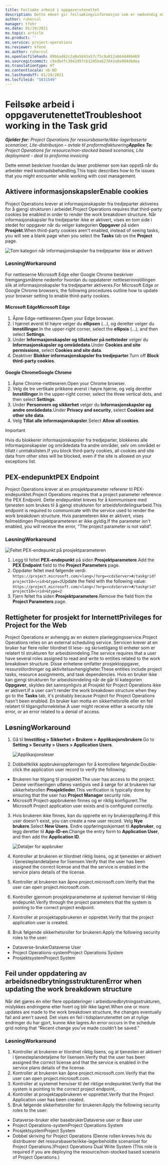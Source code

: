 ```yaml
---
title: Feilsøke arbeid i oppgaverutenettet
description: Dette emnet gir feilsøkingsinformasjon som er nødvendig når du arbeider i oppgaverutenettet.
author: ruhercul
manager: tfehr
ms.date: 01/19/2021
ms.topic: article
ms.product: ''
ms.service: project-operations
ms.reviewer: kfend
ms.author: ruhercul
ms.openlocfilehash: 89bbad62c2a0a5693a57cf5c9a812ab644486469
ms.sourcegitcommit: c9edb4fc3042d97cb1245be627841e0a984dbdea
ms.translationtype: HT
ms.contentlocale: nb-NO
ms.lasthandoff: 01/19/2021
ms.locfileid: "5031549"
---
```

# <a name="troubleshoot-working-in-the-task-grid"></a><span data-ttu-id="52a63-103">Feilsøke arbeid i oppgaverutenettet</span><span class="sxs-lookup"><span data-stu-id="52a63-103">Troubleshoot working in the Task grid</span></span> 

<span data-ttu-id="52a63-104">_**Gjelder for:** Project Operations for ressursbaserte/ikke-lagerbaserte scenarioer, Lite-distribusjon – avtale til proformafakturering_</span><span class="sxs-lookup"><span data-stu-id="52a63-104">_**Applies To:** Project Operations for resource/non-stocked based scenarios, Lite deployment - deal to proforma invoicing_</span></span>

<span data-ttu-id="52a63-105">Dette emnet beskriver hvordan du løser problemer som kan oppstå når du arbeider med kostnadsbehandling.</span><span class="sxs-lookup"><span data-stu-id="52a63-105">This topic describes how to fix issues that you might encounter while working with cost management.</span></span>

## <a name="enable-cookies"></a><span data-ttu-id="52a63-106">Aktivere informasjonskapsler</span><span class="sxs-lookup"><span data-stu-id="52a63-106">Enable cookies</span></span>

<span data-ttu-id="52a63-107">Project Operations krever at informasjonskapsler fra tredjeparter aktiveres for å gjengi strukturen i arbeidet.</span><span class="sxs-lookup"><span data-stu-id="52a63-107">Project Operations requires that third-party cookies be enabled in order to render the work breakdown structure.</span></span> <span data-ttu-id="52a63-108">Når informasjonskapsler fra tredjeparter ikke er aktivert, vises en tom side i stedet for oppgaver når du velger kategorien **Oppgaver** på siden **Prosjekt**.</span><span class="sxs-lookup"><span data-stu-id="52a63-108">When third-party cookies aren't enabled, instead of seeing tasks, you will see a blank page when you select the **Tasks** tab on the **Project** page.</span></span>

![Tom kategori når informasjonskapsler fra tredjeparter ikke er aktivert](media/blankschedule.png)


### <a name="workaround"></a><span data-ttu-id="52a63-110">Løsning</span><span class="sxs-lookup"><span data-stu-id="52a63-110">Workaround</span></span>
<span data-ttu-id="52a63-111">For nettleserne Microsoft Edge eller Google Chrome beskriver fremgangsmåtene nedenfor hvordan du oppdaterer nettleserinnstillingen slik at informasjonskapsler fra tredjeparter aktiveres.</span><span class="sxs-lookup"><span data-stu-id="52a63-111">For Microsoft Edge or Google Chrome browsers, the following procedures outline how to update your browser setting to enable third-party cookies.</span></span>

#### <a name="microsoft-edge"></a><span data-ttu-id="52a63-112">Microsoft Edge</span><span class="sxs-lookup"><span data-stu-id="52a63-112">Microsoft Edge</span></span>

1. <span data-ttu-id="52a63-113">Åpne Edge-nettleseren.</span><span class="sxs-lookup"><span data-stu-id="52a63-113">Open your Edge browser.</span></span>
2. <span data-ttu-id="52a63-114">I hjørnet øverst til høyre velger du **ellipsen** (...), og deretter velger du **Innstillinger**.</span><span class="sxs-lookup"><span data-stu-id="52a63-114">In the upper-right corner, select the **ellipsis** (...), and then select **Settings**.</span></span>
3. <span data-ttu-id="52a63-115">Under **Informasjonskapsler og tillatelser på nettsteder** velger du **Informasjonskapsler og områdedata**.</span><span class="sxs-lookup"><span data-stu-id="52a63-115">Under **Cookies and site permissions**, select **Cookies and site data**.</span></span>
4. <span data-ttu-id="52a63-116">Deaktiver **Blokker informasjonskapsler fra tredjeparter**.</span><span class="sxs-lookup"><span data-stu-id="52a63-116">Turn off **Block third-party cookies**.</span></span>

#### <a name="google-chrome"></a><span data-ttu-id="52a63-117">Google Chrome</span><span class="sxs-lookup"><span data-stu-id="52a63-117">Google Chrome</span></span>

1. <span data-ttu-id="52a63-118">Åpne Chrome-nettleseren.</span><span class="sxs-lookup"><span data-stu-id="52a63-118">Open your Chrome browser.</span></span>
2. <span data-ttu-id="52a63-119">Velg de tre vertikale prikkene øverst i høyre hjørne, og velg deretter **Innstillinger**.</span><span class="sxs-lookup"><span data-stu-id="52a63-119">In the upper-right corner, select the three vertical dots, and then select **Settings**.</span></span>
3. <span data-ttu-id="52a63-120">Under **Personvern og sikkerhet** velger du **Informasjonskapsler og andre områdedata**.</span><span class="sxs-lookup"><span data-stu-id="52a63-120">Under **Privacy and security**, select **Cookies and other site data**.</span></span>
4. <span data-ttu-id="52a63-121">Velg **Tillat alle informasjonskapsler**.</span><span class="sxs-lookup"><span data-stu-id="52a63-121">Select **Allow all cookies**.</span></span>

> [!IMPORTANT]
> <span data-ttu-id="52a63-122">Hvis du blokkerer informasjonskapsler fra tredjeparter, blokkeres alle informasjonskapsler og områdedata fra andre områder, selv om området er tillatt i unntakslisten.</span><span class="sxs-lookup"><span data-stu-id="52a63-122">If you block third-party cookies, all cookies and site data from other sites will be blocked, even if the site is allowed on your exceptions list.</span></span>

## <a name="pex-endpoint"></a><span data-ttu-id="52a63-123">PEX-endepunkt</span><span class="sxs-lookup"><span data-stu-id="52a63-123">PEX Endpoint</span></span>

<span data-ttu-id="52a63-124">Project Operations krever at en prosjektparameter refererer til PEX-endepunktet.</span><span class="sxs-lookup"><span data-stu-id="52a63-124">Project Operations requires that a project parameter reference the PEX Endpoint.</span></span> <span data-ttu-id="52a63-125">Dette endepunktet kreves for å kommunisere med tjenesten som brukes til å gjengi strukturen for arbeidsfordelingsarbeid.</span><span class="sxs-lookup"><span data-stu-id="52a63-125">This endpoint is required to communicate with the service used to render the work breakdown structure.</span></span> <span data-ttu-id="52a63-126">Hvis parameteren ikke er aktivert, vises feilmeldingen Prosjektparameteren er ikke gyldig.</span><span class="sxs-lookup"><span data-stu-id="52a63-126">If the parameter isn't enabled, you will receive the error, "The project parameter is not valid".</span></span> 

### <a name="workaround"></a><span data-ttu-id="52a63-127">Løsning</span><span class="sxs-lookup"><span data-stu-id="52a63-127">Workaround</span></span>
 ![Feltet PEX-endepunkt på prosjektparameteren](media/projectparameter.png)

1. <span data-ttu-id="52a63-129">Legg til feltet **PEX-endepunkt** på siden **Prosjektparametere**.</span><span class="sxs-lookup"><span data-stu-id="52a63-129">Add the **PEX Endpoint** field to the **Project Parameters** page.</span></span>
2. <span data-ttu-id="52a63-130">Oppdater feltet med følgende verdi: `https://project.microsoft.com/<lang>/?org=<cdsServer>#/taskgrid?projectId=\<id>&type=2`</span><span class="sxs-lookup"><span data-stu-id="52a63-130">Update the field with the following value: `https://project.microsoft.com/<lang>/?org=<cdsServer>#/taskgrid?projectId=\<id>&type=2`</span></span>
3. <span data-ttu-id="52a63-131">Fjern feltet fra siden **Prosjektparametere**.</span><span class="sxs-lookup"><span data-stu-id="52a63-131">Remove the field from the **Project Parameters** page.</span></span>

## <a name="privileges-for-project-for-the-web"></a><span data-ttu-id="52a63-132">Rettigheter for prosjekt for Internett</span><span class="sxs-lookup"><span data-stu-id="52a63-132">Privileges for Project for the Web</span></span>

<span data-ttu-id="52a63-133">Project Operations er avhengig av en ekstern planleggingsservice.</span><span class="sxs-lookup"><span data-stu-id="52a63-133">Project Operations relies on an external scheduling service.</span></span> <span data-ttu-id="52a63-134">Servicen krever at en bruker har flere roller tilordnet til lese- og skrivetilgang til enheter som er relatert til strukturen for arbeidsinndeling.</span><span class="sxs-lookup"><span data-stu-id="52a63-134">The service requires that a user have several roles assigned to read and write to entities related to the work breakdown structure.</span></span> <span data-ttu-id="52a63-135">Disse enhetene omfatter prosjektoppgaver, ressurstilordninger og aktivitetsavhengigheter.</span><span class="sxs-lookup"><span data-stu-id="52a63-135">These entities include project tasks, resource assignments, and task dependencies.</span></span> <span data-ttu-id="52a63-136">Hvis en bruker ikke kan gjengi strukturen for arbeidsinndeling når de går til kategorien **Oppgaver**, skyldes det sannsynligvis at Prosjekt for Project Operations ikke er aktivert.</span><span class="sxs-lookup"><span data-stu-id="52a63-136">If a user can't render the work breakdown structure when they go to the **Tasks** tab, it's probably because Project for Project Operations hasn't been enabled.</span></span> <span data-ttu-id="52a63-137">En bruker kan motta en sikkerhetsrolle eller en feil relatert til tilgangsfornektelse.</span><span class="sxs-lookup"><span data-stu-id="52a63-137">A user might receive either a security role error, or an error related to a denial of access.</span></span>


## <a name="workaround"></a><span data-ttu-id="52a63-138">Løsning</span><span class="sxs-lookup"><span data-stu-id="52a63-138">Workaround</span></span>

1. <span data-ttu-id="52a63-139">Gå til **Innstilling > Sikkerhet > Brukere > Applikasjonsbrukere**.</span><span class="sxs-lookup"><span data-stu-id="52a63-139">Go to **Setting > Security > Users > Application Users**.</span></span>  

   ![Applikasjonsleser](media/applicationuser.jpg)
   
2. <span data-ttu-id="52a63-141">Dobbeltklikk appbrukeroppføringen for å kontrollere følgende:</span><span class="sxs-lookup"><span data-stu-id="52a63-141">Double-click the application user record to verify the following:</span></span>

 - <span data-ttu-id="52a63-142">Brukeren har tilgang til prosjektet.</span><span class="sxs-lookup"><span data-stu-id="52a63-142">The user has access to the project.</span></span> <span data-ttu-id="52a63-143">Denne verifiseringen utføres vanligvis ved å sørge for at brukeren har sikkerhetsrollen **Prosjektleder**.</span><span class="sxs-lookup"><span data-stu-id="52a63-143">This verification is typically done by ensuring that the user has **Project Manager** security role.</span></span>
 - <span data-ttu-id="52a63-144">Microsoft Project-appbrukeren finnes og er riktig konfigurert.</span><span class="sxs-lookup"><span data-stu-id="52a63-144">The Microsoft Project application user exists and is configured correctly.</span></span>
 
3. <span data-ttu-id="52a63-145">Hvis brukeren ikke finnes, kan du opprette en ny brukeroppføring.</span><span class="sxs-lookup"><span data-stu-id="52a63-145">If this user doesn't exist, you can create a new user record.</span></span> <span data-ttu-id="52a63-146">Velg **Nye brukere**.</span><span class="sxs-lookup"><span data-stu-id="52a63-146">Select **New Users**.</span></span> <span data-ttu-id="52a63-147">Endre oppføringsskjemaet til **Appbruker**, og legg deretter til **App-ID-en**.</span><span class="sxs-lookup"><span data-stu-id="52a63-147">Change the entry form to **Application User**, and then add the **Application ID**.</span></span>

   ![Detaljer for appbruker](media/applicationuserdetails.jpg)

4. <span data-ttu-id="52a63-149">Kontroller at brukeren er tilordnet riktig lisens, og at tjenesten er aktivert i tjenesteplandetaljene for lisensen.</span><span class="sxs-lookup"><span data-stu-id="52a63-149">Verify that the user has been assigned the correct license and that the service is enabled in the service plans details of the license.</span></span>
5. <span data-ttu-id="52a63-150">Kontroller at brukeren kan åpne project.microsoft.com.</span><span class="sxs-lookup"><span data-stu-id="52a63-150">Verify that the user can open project.microsoft.com.</span></span>
6. <span data-ttu-id="52a63-151">Kontroller gjennom prosjektparameterne at systemet henviser til riktig endepunkt.</span><span class="sxs-lookup"><span data-stu-id="52a63-151">Verify through the project parameters that the system is pointing to the correct project endpoint.</span></span>
7. <span data-ttu-id="52a63-152">Kontroller at prosjektappbrukeren er opprettet.</span><span class="sxs-lookup"><span data-stu-id="52a63-152">Verify that the project application user is created.</span></span>
8. <span data-ttu-id="52a63-153">Bruk følgende sikkerhetsroller for brukeren:</span><span class="sxs-lookup"><span data-stu-id="52a63-153">Apply the following security roles to the user:</span></span>

  - <span data-ttu-id="52a63-154">Dataverse-bruker</span><span class="sxs-lookup"><span data-stu-id="52a63-154">Dataverse User</span></span>
  - <span data-ttu-id="52a63-155">Project Operations-system</span><span class="sxs-lookup"><span data-stu-id="52a63-155">Project Operations System</span></span>
  - <span data-ttu-id="52a63-156">Prosjektsystem</span><span class="sxs-lookup"><span data-stu-id="52a63-156">Project System</span></span>

## <a name="error-when-updating-the-work-breakdown-structure"></a><span data-ttu-id="52a63-157">Feil under oppdatering av arbeidsnedbrytningsstrukturen</span><span class="sxs-lookup"><span data-stu-id="52a63-157">Error when updating the work breakdown structure</span></span>

<span data-ttu-id="52a63-158">Når det gjøres én eller flere oppdateringer i arbeidsnedbrytningsstrukturen, mislykkes endringene etter hvert og blir ikke lagret.</span><span class="sxs-lookup"><span data-stu-id="52a63-158">When one or more updates are made to the work breakdown structure, the changes eventually fail and aren't saved.</span></span> <span data-ttu-id="52a63-159">Det vises en feil i tidsplanrutenettet om at nylige endringer du har gjort, kunne ikke lagres.</span><span class="sxs-lookup"><span data-stu-id="52a63-159">An error occurs in the schedule grid noting that “Recent change you’ve made couldn’t be saved.”</span></span>

### <a name="workaround"></a><span data-ttu-id="52a63-160">Løsning</span><span class="sxs-lookup"><span data-stu-id="52a63-160">Workaround</span></span>

1. <span data-ttu-id="52a63-161">Kontroller at brukeren er tilordnet riktig lisens, og at tjenesten er aktivert i tjenesteplandetaljene for lisensen.</span><span class="sxs-lookup"><span data-stu-id="52a63-161">Verify that the user has been assigned the correct license and that the service is enabled in the service plans details of the license.</span></span>
2. <span data-ttu-id="52a63-162">Kontroller at brukeren kan åpne project.microsoft.com.</span><span class="sxs-lookup"><span data-stu-id="52a63-162">Verify that the user can open project.microsoft.com.</span></span>
3. <span data-ttu-id="52a63-163">Kontroller at systemet henviser til det riktige endepunktet.</span><span class="sxs-lookup"><span data-stu-id="52a63-163">Verify that the system is pointing to the correct project endpoint,.</span></span>
4. <span data-ttu-id="52a63-164">Kontroller at prosjektappbrukeren er opprettet.</span><span class="sxs-lookup"><span data-stu-id="52a63-164">Verify that the Project Application user has been created.</span></span>
5. <span data-ttu-id="52a63-165">Bruk følgende sikkerhetsroller for brukeren:</span><span class="sxs-lookup"><span data-stu-id="52a63-165">Apply the following security roles to the user:</span></span>
  
  - <span data-ttu-id="52a63-166">Dataverse-bruker eller basebruker</span><span class="sxs-lookup"><span data-stu-id="52a63-166">Dataverse user or Base user</span></span>
  - <span data-ttu-id="52a63-167">Project Operations-system</span><span class="sxs-lookup"><span data-stu-id="52a63-167">Project Operations System</span></span>
  - <span data-ttu-id="52a63-168">Prosjektsystem</span><span class="sxs-lookup"><span data-stu-id="52a63-168">Project System</span></span>
  - <span data-ttu-id="52a63-169">Dobbel skriving for Project Operations (Denne rollen kreves hvis du distribuerer det ressursbaserte/ikke-lagerbeholdte scenarioet for Project Operations.)</span><span class="sxs-lookup"><span data-stu-id="52a63-169">Project Operations Dual Write System (This role is required if you are deploying the resource/non-stocked based scenario of Project Operations.)</span></span>
